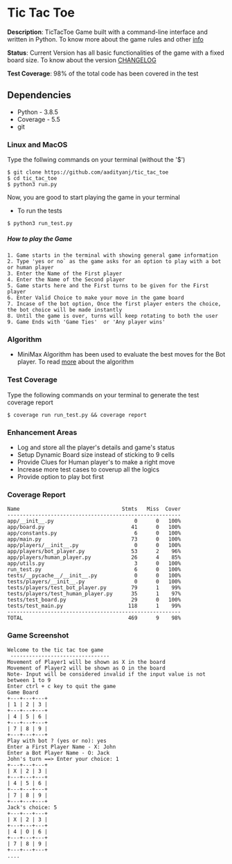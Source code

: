 # Tic Tac Toe

**Description**: TicTacToe Game built with a command-line interface  and written in Python. To know more about the game rules and other [info](https://en.wikipedia.org/wiki/Tic-tac-toe)

**Status**:  Current Version has all basic functionalities of the game with a fixed board size. To know about the version [CHANGELOG](changelog.md)

**Test Coverage**: 98% of the  total code has been covered in the test  

## Dependencies
- Python - 3.8.5
- Coverage - 5.5
- git
### Linux and MacOS
Type the follwing commands on your terminal (without the '$')  
```
$ git clone https://github.com/aadityanj/tic_tac_toe
$ cd tic_tac_toe
$ python3 run.py
```
Now, you are good to start playing the game in your terminal
- To run the tests 
```
$ python3 run_test.py
```
##### How to play the Game
```
1. Game starts in the terminal with showing general game information
2. Type 'yes or no` as the game asks for an option to play with a bot or human player
3. Enter the Name of the First player
4. Enter the Name of the Second player
5. Game starts here and the First turns to be given for the First player
6. Enter Valid Choice to make your move in the game board
7. Incase of the bot option, Once the first player enters the choice, the bot choice will be made instantly
8. Until the game is over, turns will keep rotating to both the user
9. Game Ends with 'Game Ties'  or 'Any player wins'
```
### Algorithm
- MiniMax Algorithm has been used to evaluate the best moves for the Bot player. To read [more](https://en.wikipedia.org/wiki/Minimax) about the algorithm
### Test Coverage
Type the following commands on your terminal to generate the test coverage report
```
$ coverage run run_test.py && coverage report
```
### Enhancement Areas
- Log and store all the player's details and game's status
- Setup Dynamic Board size instead of sticking to 9 cells
- Provide Clues for Human player's to make a right move
- Increase more test cases to coverup all the logics
- Provide option to play bot first
### Coverage Report
```
Name                                 Stmts   Miss  Cover
--------------------------------------------------------
app/__init__.py                          0      0   100%
app/board.py                            41      0   100%
app/constants.py                         6      0   100%
app/main.py                             73      0   100%
app/players/__init__.py                  0      0   100%
app/players/bot_player.py               53      2    96%
app/players/human_player.py             26      4    85%
app/utils.py                             3      0   100%
run_test.py                              6      0   100%
tests/__pycache__/__init__.py            0      0   100%
tests/players/__init__.py                0      0   100%
tests/players/test_bot_player.py        79      1    99%
tests/players/test_human_player.py      35      1    97%
tests/test_board.py                     29      0   100%
tests/test_main.py                     118      1    99%
--------------------------------------------------------
TOTAL                                  469      9    98%
```

### Game Screenshot
```
Welcome to the tic tac toe game 
 -------------------------------- 
Movement of Player1 will be shown as X in the board 
Movement of Player2 will be shown as O in the board 
Note- Input will be considered invalid if the input value is not between 1 to 9 
Enter ctrl + c key to quit the game
Game Board
+---+---+---+
| 1 | 2 | 3 |
+---+---+---+
| 4 | 5 | 6 |
+---+---+---+
| 7 | 8 | 9 |
+---+---+---+
Play with bot ? (yes or no): yes
Enter a First Player Name - X: John   
Enter a Bot Player Name - O: Jack
John's turn ==> Enter your choice: 1
+---+---+---+
| X | 2 | 3 |
+---+---+---+
| 4 | 5 | 6 |
+---+---+---+
| 7 | 8 | 9 |
+---+---+---+
Jack's choice: 5
+---+---+---+
| X | 2 | 3 |
+---+---+---+
| 4 | O | 6 |
+---+---+---+
| 7 | 8 | 9 |
+---+---+---+
....
```

